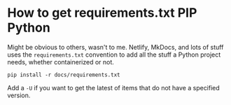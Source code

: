# How to get requirements.txt PIP Python

Might be obvious to others, wasn't to me. Netlify, MkDocs, and lots of stuff uses the `requirements.txt` convention to add all the stuff a Python project needs, whether containerized or not.

```
pip install -r docs/requirements.txt
```

Add a `-U` if you want to get the latest of items that do not have a specified version.
